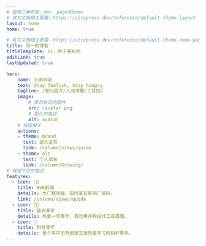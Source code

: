 ```yaml
---
# 提供三种布局，doc、page和home
# 官方文档相关配置：https://vitepress.dev/reference/default-theme-layout
layout: home
home: true

# 官方文档相关配置：https://vitepress.dev/reference/default-theme-home-page
title: 周一的博客
titleTemplate: Hi，终于等到你
editLink: true
lastUpdated: true

hero:
    name: 小李同学
    text: Stay foolish, Stay hungry.
    tagline: /卷出层次/人间清醒/工具控/
    image:
        # 首页右边的图片
        src: /avatar.png
        # 图片的描述
        alt: avatar
    # 按钮相关
    actions:
    - theme: brand
      text: 进入主页
      link: /column/views/guide
    - theme: alt
      text: 个人成长
      link: /column/Growing/
# 按钮下方的描述
features:
  - icon: 🤹♀️
    title: Web前端
    details: 大厂程序媛，国内某互联网厂搬砖。
    link: /column/views/guide
  - icon: 👩🎨
    title: 喜欢美学
    details: 热爱一切美学，喜欢用各种设计工具造图。
  - icon: 🧩
    title: 斜杆青年
    details: 是个平平无奇但是又很热爱学习的斜杆青年。
---
```


<!-- 自定义组件 -->
<script setup>
import home from './.vitepress/components/home.vue';
</script>

<home />